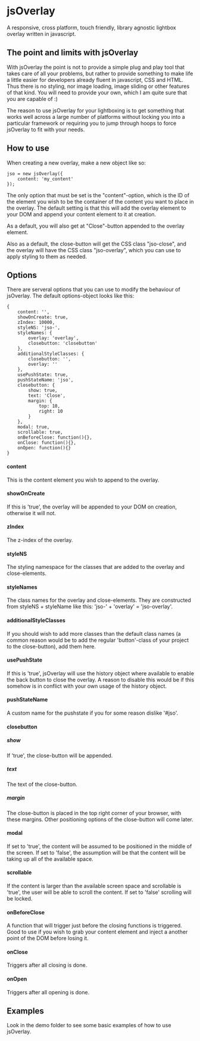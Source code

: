 jsOverlay
=========
A responsive, cross platform, touch friendly, library agnostic lightbox overlay written in javascript.

## The point and limits with jsOverlay
With jsOverlay the point is not to provide a simple plug and play tool that takes care of all your problems, but rather to provide something to make life a little easier for developers already fluent in javascript, CSS and HTML. Thus there is no styling, nor image loading, image sliding or other features of that kind. You will need to provide your own, which I am quite sure that you are capable of :)

The reason to use jsOverlay for your lightboxing is to get something that works well across a large number of platforms without locking you into a particular framework or requiring you to jump through hoops to force jsOverlay to fit with your needs. 

## How to use
When creating a new overlay, make a new object like so:

```
jso = new jsOverlay({
	content: 'my_content'
});
```

The only option that must be set is the "content"-option, which is the ID of the element you wish to be the container of the content you want to place in the overlay. The default setting is that this will add the overlay element to your DOM and append your content element to it at creation. 

As a default, you will also get at "Close"-button appended to the overlay element. 

Also as a default, the close-button will get the CSS class "jso-close", and the overlay will have the CSS class "jso-overlay", which you can use to apply styling to them as needed. 

## Options
There are serveral options that you can use to modify the behaviour of jsOverlay. The default options-object looks like this:

```
{
	content: '',
	showOnCreate: true,
	zIndex: 10000,
	styleNS: 'jso-',
	styleNames: {
		overlay: 'overlay',
		closebutton: 'closebutton'
	},
	additionalStyleClasses: {
		closebutton: '',
		overlay: ''
	},
	usePushState: true,
	pushStateName: 'jso',
	closebutton: {
		show: true,
		text: 'Close',
		margin: {
			top: 10,
			right: 10
		}
	},
	modal: true,
	scrollable: true,
	onBeforeClose: function(){},
	onClose: function(){},
	onOpen: function(){}
}
```

#### content
This is the content element you wish to append to the overlay. 

#### showOnCreate
If this is 'true', the overlay will be appended to your DOM on creation, otherwise it will not. 

#### zIndex
The z-index of the overlay. 

#### styleNS
The styling namespace for the classes that are added to the overlay and close-elements. 

#### styleNames
The class names for the overlay and close-elements. They are constructed from styleNS + styleName like this: 'jso-' + 'overlay' = 'jso-overlay'.

#### additionalStyleClasses
If you should wish to add more classes than the default class names (a common reason would be to add the regular 'button'-class of your project to the close-button), add them here. 

#### usePushState
If this is 'true', jsOverlay will use the history object where available to enable the back button to close the overlay. A reason to disable this would be if this somehow is in conflict with your own usage of the history object. 

#### pushStateName
A custom name for the pushstate if you for some reason dislike '#jso'.

#### closebutton
##### show
If 'true', the close-button will be appended. 
##### text
The text of the close-button. 
##### margin
The close-button is placed in the top right corner of your browser, with these margins. Other positioning options of the close-button will come later. 

#### modal
If set to 'true', the content will be assumed to be positioned in the middle of the screen. If set to 'false', the assumption will be that the content will be taking up all of the available space.

#### scrollable
If the content is larger than the available screen space and scrollable is 'true', the user will be able to scroll the content. If set to 'false' scrolling will be locked. 

#### onBeforeClose
A function that will trigger just before the closing functions is triggered. Good to use if you wish to grab your content element and inject a another point of the DOM before losing it. 

#### onClose
Triggers after all closing is done. 

#### onOpen
Triggers after all opening is done. 

## Examples
Look in the demo folder to see some basic examples of how to use jsOverlay. 